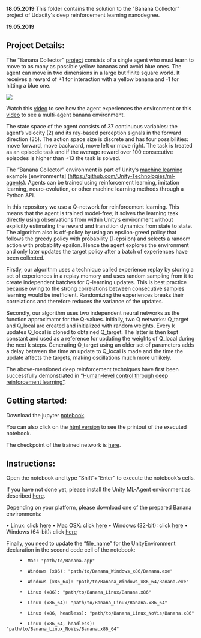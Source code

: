 **18.05.2019** This folder contains the solution to the "Banana Collector" project of Udacity's deep reinforcement learning nanodegree.

**19.05.2019**

## Project Details: ##
The “Banana Collector” [project](https://github.com/Unity-Technologies/ml-agents/blob/master/docs/Learning-Environment-Examples.md#banana-collector) consists of a single agent who must learn to move to as many as possible yellow bananas and avoid blue ones. The agent can move in two dimensions in a large but finite square world. It receives a reward of +1 for interaction with a yellow banana and -1 for hitting a blue one.

![](https://github.com/Unity-Technologies/ml-agents/blob/master/docs/images/banana.png)

Watch this [video](https://www.youtube.com/watch?v=m7aOodyDlkk) to see how the agent experiences the environment or this [video](https://www.youtube.com/watch?v=heVMs3t9qSk) to see a multi-agent banana environment.

The state space of the agent consists of 37 continuous variables: the agent’s velocity (2) and its ray-based perception signals in the forward direction (35). The action space size is discrete and has four possibilities: move forward, move backward, move left or move right. The task is treated as an episodic task and if the average reward over 100 consecutive episodes is higher than +13 the task is solved. 

The “Banana Collector” environment is part of Unity’s [machine learning](https://unity3d.com/machine-learning) example [environments] (https://github.com/Unity-Technologies/ml-agents). Agents can be trained using reinforcement learning, imitation learning, neuro-evolution, or other machine learning methods through a Python API.

In this repository we use a Q-network for reinforcement learning. This means that the agent is trained model-free; it solves the learning task directly using observations from within Unity’s environment without explicitly estimating the reward and transition dynamics from state to state. The algorithm also is off-policy by using an epsilon-greed policy that follows the greedy policy with probability (1-epsilon) and selects a random action with probability epsilon. Hence the agent explores the environment and only later updates the target policy after a batch of experiences have been collected.    

Firstly, our algorithm uses a technique called experience replay by storing a set of experiences in a replay memory and uses random sampling from it to create independent batches for Q-learning updates. This is best practice because owing to the strong correlations between consecutive samples learning would be inefficient. Randomizing the experiences breaks their correlations and therefore reduces the variance of the updates.

Secondly, our algorithm uses two independent neural networks as the function approximator for the Q-values. Initially, two Q networks: Q_target and Q_local are created and initialized with random weights. Every k updates Q_local is cloned to obtained Q_target. The latter is then kept constant and used as a reference for updating the weights of Q_local during the next k steps. Generating Q_target using an older set of parameters adds a delay between the time an update to Q_local is made and the time the update affects the targets, making oscillations much more unlikely.

The above-mentioned deep reinforcement techniques have first been successfully demonstrated in [“Human-level control through deep reinforcement learning”](https://web.stanford.edu/class/psych209/Readings/MnihEtAlHassibis15NatureControlDeepRL.pdf).


## Getting started: ##
Download the jupyter [notebook](https://github.com/DrSdl/RIL/blob/master/Banana/Navigation.ipynb).

You can also click on the [html version](https://github.com/DrSdl/RIL/blob/master/Banana/Navigation.html) to see the printout of the executed notebook.

The checkpoint of the trained network is [here](https://github.com/DrSdl/RIL/blob/master/Banana/checkpoint.pth).

## Instructions: ##
Open the notebook and type “Shift”+”Enter” to execute the notebook’s cells. 

If you have not done yet, please install the Unity ML-Agent environment as described [here](https://github.com/Unity-Technologies/ml-agents/blob/master/docs/Installation.md).

Depending on your platform, please download one of the prepared Banana environments:

•	Linux: click [here](https://s3-us-west-1.amazonaws.com/udacity-drlnd/P1/Banana/Banana_Linux.zip)
•	Mac OSX: click [here](https://s3-us-west-1.amazonaws.com/udacity-drlnd/P1/Banana/Banana.app.zip)
•	Windows (32-bit): click [here](https://s3-us-west-1.amazonaws.com/udacity-drlnd/P1/Banana/Banana_Windows_x86.zip)
•	Windows (64-bit): click [here](https://s3-us-west-1.amazonaws.com/udacity-drlnd/P1/Banana/Banana_Windows_x86_64.zip)
 
Finally, you need to update the “file_name” for the UnityEnvironment declaration in the second code cell of the notebook:

         •	Mac: "path/to/Banana.app" 

         •	Windows (x86): "path/to/Banana_Windows_x86/Banana.exe" 

         •	Windows (x86_64): "path/to/Banana_Windows_x86_64/Banana.exe" 

         •	Linux (x86): "path/to/Banana_Linux/Banana.x86" 

         •	Linux (x86_64): "path/to/Banana_Linux/Banana.x86_64" 

         •	Linux (x86, headless): "path/to/Banana_Linux_NoVis/Banana.x86" 

         •	Linux (x86_64, headless): "path/to/Banana_Linux_NoVis/Banana.x86_64"
